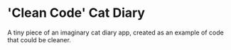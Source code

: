 # 'Clean Code' Cat Diary

A tiny piece of an imaginary cat diary app, created as an example
of code that could be cleaner.
